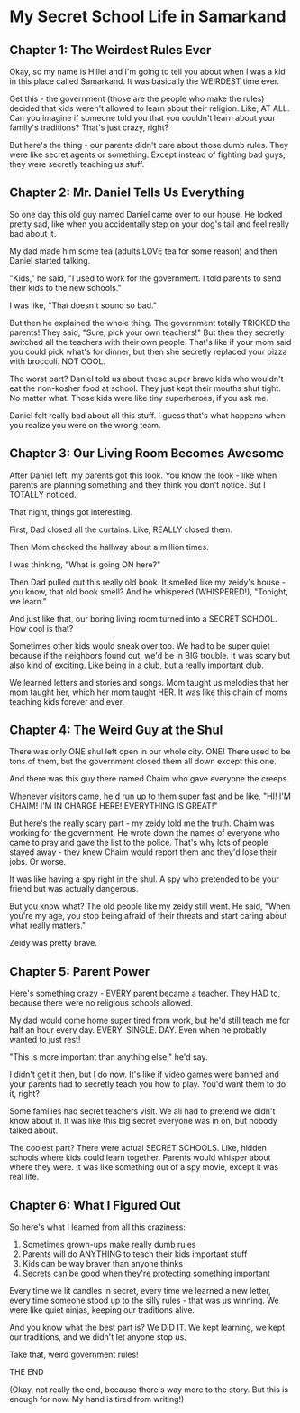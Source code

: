 # My Secret School Life in Samarkand

## Chapter 1: The Weirdest Rules Ever

Okay, so my name is Hillel and I'm going to tell you about when I was a kid in this place called Samarkand. It was basically the WEIRDEST time ever.

Get this - the government (those are the people who make the rules) decided that kids weren't allowed to learn about their religion. Like, AT ALL. Can you imagine if someone told you that you couldn't learn about your family's traditions? That's just crazy, right?

But here's the thing - our parents didn't care about those dumb rules. They were like secret agents or something. Except instead of fighting bad guys, they were secretly teaching us stuff.

## Chapter 2: Mr. Daniel Tells Us Everything

So one day this old guy named Daniel came over to our house. He looked pretty sad, like when you accidentally step on your dog's tail and feel really bad about it.

My dad made him some tea (adults LOVE tea for some reason) and then Daniel started talking.

"Kids," he said, "I used to work for the government. I told parents to send their kids to the new schools."

I was like, "That doesn't sound so bad."

But then he explained the whole thing. The government totally TRICKED the parents! They said, "Sure, pick your own teachers!" But then they secretly switched all the teachers with their own people. That's like if your mom said you could pick what's for dinner, but then she secretly replaced your pizza with broccoli. NOT COOL.

The worst part? Daniel told us about these super brave kids who wouldn't eat the non-kosher food at school. They just kept their mouths shut tight. No matter what. Those kids were like tiny superheroes, if you ask me.

Daniel felt really bad about all this stuff. I guess that's what happens when you realize you were on the wrong team.

## Chapter 3: Our Living Room Becomes Awesome

After Daniel left, my parents got this look. You know the look - like when parents are planning something and they think you don't notice. But I TOTALLY noticed.

That night, things got interesting.

First, Dad closed all the curtains. Like, REALLY closed them.

Then Mom checked the hallway about a million times.

I was thinking, "What is going ON here?"

Then Dad pulled out this really old book. It smelled like my zeidy's house - you know, that old book smell? And he whispered (WHISPERED!), "Tonight, we learn."

And just like that, our boring living room turned into a SECRET SCHOOL. How cool is that?

Sometimes other kids would sneak over too. We had to be super quiet because if the neighbors found out, we'd be in BIG trouble. It was scary but also kind of exciting. Like being in a club, but a really important club.

We learned letters and stories and songs. Mom taught us melodies that her mom taught her, which her mom taught HER. It was like this chain of moms teaching kids forever and ever.

## Chapter 4: The Weird Guy at the Shul

There was only ONE shul left open in our whole city. ONE! There used to be tons of them, but the government closed them all down except this one.

And there was this guy there named Chaim who gave everyone the creeps. 

Whenever visitors came, he'd run up to them super fast and be like, "HI! I'M CHAIM! I'M IN CHARGE HERE! EVERYTHING IS GREAT!"

But here's the really scary part - my zeidy told me the truth. Chaim was working for the government. He wrote down the names of everyone who came to pray and gave the list to the police. That's why lots of people stayed away - they knew Chaim would report them and they'd lose their jobs. Or worse.

It was like having a spy right in the shul. A spy who pretended to be your friend but was actually dangerous.

But you know what? The old people like my zeidy still went. He said, "When you're my age, you stop being afraid of their threats and start caring about what really matters."

Zeidy was pretty brave.

## Chapter 5: Parent Power

Here's something crazy - EVERY parent became a teacher. They HAD to, because there were no religious schools allowed.

My dad would come home super tired from work, but he'd still teach me for half an hour every day. EVERY. SINGLE. DAY. Even when he probably wanted to just rest!

"This is more important than anything else," he'd say.

I didn't get it then, but I do now. It's like if video games were banned and your parents had to secretly teach you how to play. You'd want them to do it, right?

Some families had secret teachers visit. We all had to pretend we didn't know about it. It was like this big secret everyone was in on, but nobody talked about.

The coolest part? There were actual SECRET SCHOOLS. Like, hidden schools where kids could learn together. Parents would whisper about where they were. It was like something out of a spy movie, except it was real life.

## Chapter 6: What I Figured Out

So here's what I learned from all this craziness:

1. Sometimes grown-ups make really dumb rules
2. Parents will do ANYTHING to teach their kids important stuff
3. Kids can be way braver than anyone thinks
4. Secrets can be good when they're protecting something important

Every time we lit candles in secret, every time we learned a new letter, every time someone stood up to the silly rules - that was us winning. We were like quiet ninjas, keeping our traditions alive.

And you know what the best part is? We DID IT. We kept learning, we kept our traditions, and we didn't let anyone stop us.

Take that, weird government rules!

THE END

(Okay, not really the end, because there's way more to the story. But this is enough for now. My hand is tired from writing!)